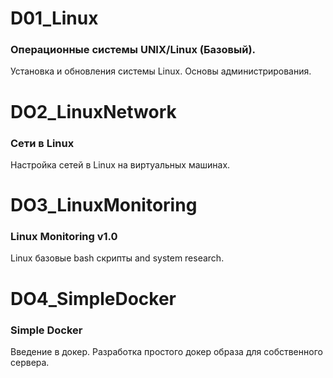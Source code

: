 # D01_Linux

### Операционные системы UNIX/Linux (Базовый).

Установка и обновления системы Linux. Основы администрирования.

# DO2_LinuxNetwork

### Сети в Linux

Настройка сетей в Linux на виртуальных машинах.

# DO3_LinuxMonitoring

### Linux Monitoring v1.0

Linux базовые bash скрипты and system research.

# DO4_SimpleDocker

### Simple Docker

Введение в докер. Разработка простого докер образа для собственного сервера.
